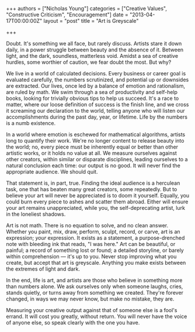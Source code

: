 +++
authors = ["Nicholas Young"]
categories = ["Creative Values", "Constructive Criticism", "Encouragement"]
date = "2013-04-17T00:00:00Z"
layout = "post"
title = "Art is Greyscale"

+++

Doubt. It's something we all face, but rarely discuss. Artists stare it down daily, in a power struggle between beauty and the absence of it. Between light, and the dark, soundless, matterless void. Amidst a sea of creative hurdles, some worthier of caution, we fear doubt the most. But why?

We live in a world of calculated decisions. Every business or career goal is evaluated carefully, the numbers scrutinized, and potential up or downsides are extracted. Our lives, once led by a balance of emotion and rationalism, are ruled by math. We swim through a sea of productivity and self-help books, looking for trivially obvious tips to help us succeed. It's a race to matter, where our loose definition of success is the finish line, and we cross it screaming our declaration to the world, telling anyone who will listen our accomplishments during the past day, year, or lifetime. Life by the numbers is a numb existence.

In a world where emotion is eschewed for mathematical algorithms, artists long to quantify their work. We're no longer content to release beauty into the world; no, every piece must be inherently equal or better than other artistic works, or it holds no value at all. We measure ourselves against other creators, within similar or disparate disciplines, leading ourselves to a natural conclusion each time: our output is no good. It will never find the appropriate audience. We should quit.

That statement is, in part, true. Finding the ideal audience is a herculean task, one that has beaten many great creators, some repeatedly. But to believe your art will never be appreciated is to doom it yourself. Equally, you could burn every piece to ashes and scatter them abroad. Either will ensure your art remains unappreciated, while you, the self-deprecating artist, lurk in the loneliest shadows.

Art is not math. There is no equation to solve, and no clean answer. Whether you paint, mix, draw, perform, sculpt, record, or carve, art is an expression; _your_ expression. It exists as a statement, a purpose-drenched note with bleeding ink that reads, "I was here." Art can be beautiful, or painful; a record of something lost or found; a detailed storyline, or barely within comprehension &mdash; it's up to you. Never stop improving what you create, but accept that art is greyscale. Anything you make exists between the extremes of light and dark.

In the end, life is art, and artists are those who believe in something more than numbers alone. We ask ourselves only when someone laughs, cries, stands quietly, or turns away from something we created. They're forever changed, in ways we may never know, but make no mistake, they are.

Measuring your creative output against that of someone else is a fool's errand. It will cost you greatly, without return. You will never have the voice of anyone else, so speak clearly with the one you have. 
